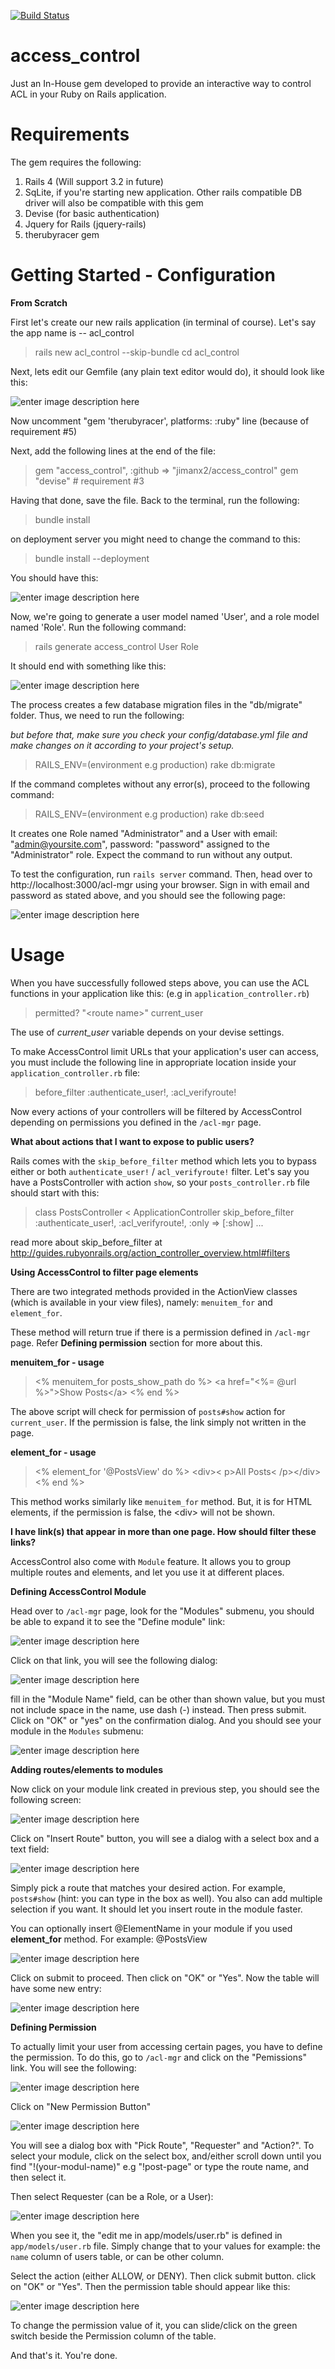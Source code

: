 [![Build Status](https://drone.io/github.com/jimanx2/access_control/status.png)](https://drone.io/github.com/jimanx2/access_control/latest)

access_control
==============

Just an In-House gem developed to provide an interactive way to control ACL in your Ruby on Rails application.

Requirements
=
The gem requires the following:

 1. Rails  4 (Will support 3.2 in future)
 2. SqLite, if you're starting new application. Other rails compatible DB driver will also be compatible with this gem
 3. Devise (for basic authentication)
 4. Jquery for Rails (jquery-rails)
 5. therubyracer gem

Getting Started - Configuration
=
**From Scratch**

 First let's create our new rails application (in terminal of course). Let's say the app name is -- acl_control
 
 > rails new acl_control --skip-bundle
 > cd acl_control

Next, lets edit our Gemfile (any plain text editor would do), it should look like this:

![enter image description here](https://lh5.googleusercontent.com/-eXqTeURKzHQ/VClMa1ZY-8I/AAAAAAAAAsY/mL8Rlz6E4HM/s0/Screen+Shot+2014-09-29+at+8.09.43+PM.png "Screen Shot 2014-09-29 at 8.09.43 PM.png")

Now uncomment "gem 'therubyracer', platforms: :ruby" line (because of requirement #5)

Next, add the following lines at the end of the file:

> gem "access_control", :github => "jimanx2/access_control"
> gem "devise" # requirement #3

Having that done, save the file. Back to the terminal, run the following:

 > bundle install

on deployment server you might need to change the command to this:

> bundle install --deployment

You should have this:

![enter image description here](https://lh4.googleusercontent.com/-IKKqkCpPYmA/VClP6vssvSI/AAAAAAAAAss/z_Oj_Rao17I/s0/Screen+Shot+2014-09-29+at+8.25.47+PM.png "Screen Shot 2014-09-29 at 8.25.47 PM.png")

Now, we're going to generate a user model named 'User', and a role model named 'Role'. Run the following command:

> rails generate access_control User Role

It should end with something like this:

![enter image description here](https://lh4.googleusercontent.com/-KTvtokigKgs/VClQjolkt-I/AAAAAAAAAtA/Zb8Rsov_JuA/s0/Screen+Shot+2014-09-29+at+8.28.26+PM.png "Screen Shot 2014-09-29 at 8.28.26 PM.png")

The process creates a few database migration files in the "db/migrate" folder. Thus, we need to run the following:

*but before that, make sure you check your config/database.yml file and make changes on it according to your project's setup.*

>RAILS_ENV=(environment e.g production) rake db:migrate

If the command completes without any error(s), proceed to the following command:

> RAILS_ENV=(environment e.g production) rake db:seed

It creates one Role named "Administrator" and a User with email: "admin@yoursite.com", password: "password" assigned to the "Administrator" role.  Expect the command to run without any output.

To test the configuration, run `rails server` command. Then, head over to http://localhost:3000/acl-mgr using your browser. Sign in with email and password as stated above, and you should see the following page:

![enter image description here](https://lh4.googleusercontent.com/-pX75jPTyYMY/VClT-htgOgI/AAAAAAAAAtY/K1YbcObo5XM/s0/Screen+Shot+2014-09-29+at+8.43.04+PM.png "Screen Shot 2014-09-29 at 8.43.04 PM.png")

Usage
=

When you have successfully followed steps above, you can use the ACL functions in your application like this: 
(e.g in `application_controller.rb`)

> permitted? "&lt;route name&gt;" current_user

The use of *current_user* variable depends on your devise settings.

To make AccessControl limit URLs that your application's user can access, you must include the following line in appropriate location inside your `application_controller.rb` file:

> before_filter :authenticate_user!, :acl_verifyroute!

Now every actions of your controllers will be filtered by AccessControl depending on permissions you defined in the `/acl-mgr` page.

**What about actions that I want to expose to public users?**

Rails comes with the `skip_before_filter` method which lets you to bypass either or both `authenticate_user!` / `acl_verifyroute!` filter. Let's say you have a PostsController with action `show`, so your `posts_controller.rb` file should start with this:

> class PostsController < ApplicationController
> skip_before_filter :authenticate_user!, :acl_verifyroute!, :only => [:show]
> ...

read more about skip_before_filter at 
<a href="http://guides.rubyonrails.org/action_controller_overview.html#filters">http://guides.rubyonrails.org/action_controller_overview.html#filters</a> 

**Using AccessControl to filter page elements**

There are two integrated methods provided in the ActionView classes (which is available in your view files), namely: `menuitem_for` and `element_for`.

These method will return true if there is a permission defined in `/acl-mgr` page. Refer **Defining permission** section for more about this.

**menuitem_for - usage**

> <% menuitem_for posts_show_path do %>
> &lt;a href="<%= @url %>"&gt;Show Posts&lt;/a&gt;
> <% end %>

The above script will check for permission of `posts#show` action for `current_user`. If the permission is false, the link simply not written in the page.

**element_for - usage**

> <% element_for '@PostsView' do %>
> &lt;div&gt;< p>All Posts< /p>&lt;/div&gt;
> <% end %>

This method works similarly like `menuitem_for` method. But, it is for HTML elements, if the permission is false, the &lt;div&gt; will not be shown.

**I have link(s) that appear in more than one page. How should filter these links?**

AccessControl also come with `Module` feature. It allows you to group multiple routes and elements, and let you use it at different places.

**Defining AccessControl Module**

Head over to `/acl-mgr` page, look for the "Modules" submenu, you should be able to expand it to see the "Define module" link:

![enter image description here](https://lh3.googleusercontent.com/-8Kqas177xUU/VClcnVkc_oI/AAAAAAAAAt0/TrOQLtA0vOY/s0/Screen+Shot+2014-09-29+at+9.20.02+PM.png "Screen Shot 2014-09-29 at 9.20.02 PM.png")

Click on that link, you will see the following dialog:

![enter image description here](https://lh3.googleusercontent.com/-kmpMLRF9FJ0/VCldGshX43I/AAAAAAAAAuI/HzHjMzR0pnM/s0/Screen+Shot+2014-09-29+at+9.22.09+PM.png "Screen Shot 2014-09-29 at 9.22.09 PM.png")

fill in the "Module Name" field, can be other than shown value, but you must not include space in the name, use dash (-) instead. Then press submit. Click on "OK" or "yes" on the confirmation dialog. And you should see your module in the `Modules` submenu:

![enter image description here](https://lh6.googleusercontent.com/-8VcZFCm5sRY/VCldyRa7X2I/AAAAAAAAAuc/htzPsIMmMug/s0/Screen+Shot+2014-09-29+at+9.25.12+PM.png "Screen Shot 2014-09-29 at 9.25.12 PM.png")

**Adding routes/elements to modules**

Now click on your module link created in previous step, you should see the following screen:

![enter image description here](https://lh5.googleusercontent.com/-JrpDdZB1ox0/VCleJiSZonI/AAAAAAAAAuw/yJmrb87f8iI/s0/Screen+Shot+2014-09-29+at+9.26.42+PM.png "Screen Shot 2014-09-29 at 9.26.42 PM.png")

Click on "Insert Route" button, you will see a dialog with a select box and a text field:

![enter image description here](https://lh4.googleusercontent.com/-wnXwj0QMoNI/VCleeHaq4bI/AAAAAAAAAvE/Cv4TOXx5HkM/s0/Screen+Shot+2014-09-29+at+9.27.58+PM.png "Screen Shot 2014-09-29 at 9.27.58 PM.png")

Simply pick a route that matches your desired action. For example, `posts#show` (hint: you can type in the box as well). You also can add multiple selection if you want. It should let you insert route in the module faster.

You can optionally insert @ElementName in your module if you used **element_for** method. For example: @PostsView

![enter image description here](https://lh5.googleusercontent.com/--MgIb8md9fQ/VClfrzAEgjI/AAAAAAAAAvU/73QwM0H2jE0/s0/Screen+Shot+2014-09-29+at+9.33.15+PM.png "Screen Shot 2014-09-29 at 9.33.15 PM.png")

Click on submit to proceed. Then click on "OK" or "Yes". Now the table will have some new entry:

![enter image description here](https://lh6.googleusercontent.com/-sDazr98ukD8/VClgCvz-zcI/AAAAAAAAAvo/qtX4U8SfQl8/s0/Screen+Shot+2014-09-29+at+9.34.40+PM.png "Screen Shot 2014-09-29 at 9.34.40 PM.png")

**Defining Permission**

To actually limit your user from accessing certain pages, you have to define the permission. To do this, go to `/acl-mgr` and click on the "Pemissions" link. You will see the following:

![enter image description here](https://lh3.googleusercontent.com/-UVGs42i_saQ/VClhrHE5bqI/AAAAAAAAAv8/XXyeXoZraxA/s0/Screen+Shot+2014-09-29+at+9.41.39+PM.png "Screen Shot 2014-09-29 at 9.41.39 PM.png")

Click on "New Permission Button"

![enter image description here](https://lh6.googleusercontent.com/-fj9d8VT9Af4/VCliAkEupDI/AAAAAAAAAwQ/4wIrei98ZwI/s0/Screen+Shot+2014-09-29+at+9.43.06+PM.png "Screen Shot 2014-09-29 at 9.43.06 PM.png")

You will see a dialog box with "Pick Route", "Requester" and "Action?". To select your module, click on the select box, and/either scroll down until you find "!(your-modul-name)" e.g "!post-page" or type the route name, and then select it.

Then select Requester (can be a Role, or a User):

![enter image description here](https://lh3.googleusercontent.com/-QcR269LVDSk/VCljHYwMqSI/AAAAAAAAAww/f__nGceV50s/s0/Screen+Shot+2014-09-29+at+9.47.54+PM.png "Screen Shot 2014-09-29 at 9.47.54 PM.png")

When you see it, the "edit me in app/models/user.rb" is defined in `app/models/user.rb` file. Simply change that to your values for example: the `name` column of users table, or can be other column.

Select the action (either ALLOW, or DENY). Then click submit button. click on "OK" or "Yes". Then the permission table should appear like this:

![enter image description here](https://lh6.googleusercontent.com/-7aPRGvGrcgs/VClkEAgESlI/AAAAAAAAAxM/EdbfbJ--a5Q/s0/Screen+Shot+2014-09-29+at+9.51.50+PM.png "Screen Shot 2014-09-29 at 9.51.50 PM.png")

To change the permission value of it, you can slide/click on the green switch beside the Permission column of the table.

And that's it. You're done.